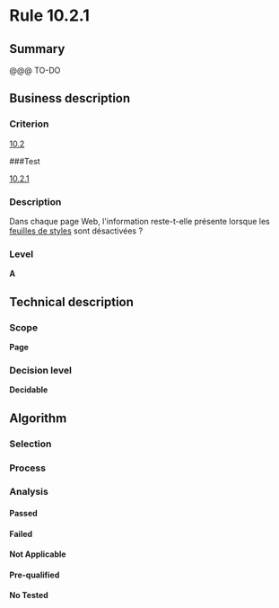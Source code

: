# Rule 10.2.1

## Summary

@@@ TO-DO

## Business description

### Criterion

[10.2](http://references.modernisation.gouv.fr/sites/default/files/RGAA3_RC2-1/referentiel_technique.htm#crit-10-2)

###Test

[10.2.1](http://references.modernisation.gouv.fr/sites/default/files/RGAA3_RC2-1/referentiel_technique.htm#test-10-2-1)

### Description

Dans chaque page Web, l'information reste-t-elle pr&eacute;sente lorsque les <a href="http://references.modernisation.gouv.fr/sites/default/files/RGAA3_RC2-1/glossaire.htm#mFeuilleStyle">feuilles de styles</a> sont d&eacute;sactiv&eacute;es ?

### Level

**A**

## Technical description

### Scope

**Page**

### Decision level

**Decidable**

## Algorithm

### Selection

### Process

### Analysis

#### Passed

#### Failed

#### Not Applicable

#### Pre-qualified

#### No Tested 






